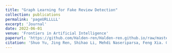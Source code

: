 ```yaml
---
title: "Graph Learning for Fake Review Detection"
collection: publications
permalink: 'pageURLLLLL'
excerpt: 'Journal'
date: 2022-06-01
venue: 'Frontiers in Artificial Intelligence'
paperurl: 'https://github.com/Halden-ren/Halden-ren.github.io/raw/master/files/1-2022-Graph%20Learning%20for%20Fake%20Review%20Detection.pdf'
citation: 'Shuo Yu, Jing Ren, Shihao Li, Mehdi Naseriparsa, Feng Xia. Graph Learning for Fake Review Detection, <i>Frontiers in Artificial Intelligence</i>, Vol. 5, 2022. DOI: 10.3389/frai.2022.922589 '
---
```

